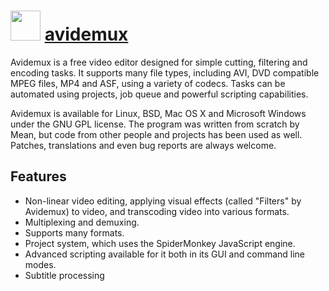 # <img src="https://cdn.jsdelivr.net/gh/chocolatey/chocolatey-coreteampackages@edba4a5849ff756e767cba86641bea97ff5721fe/icons/avidemux.png" width="48" height="48"/> [avidemux](https://chocolatey.org/packages/avidemux)


Avidemux is a free video editor designed for simple cutting, filtering and encoding tasks. It supports many file types, including AVI, DVD compatible MPEG files, MP4 and ASF, using a variety of codecs. Tasks can be automated using projects, job queue and powerful scripting capabilities.

Avidemux is available for Linux, BSD, Mac OS X and Microsoft Windows under the GNU GPL license. The program was written from scratch by Mean, but code from other people and projects has been used as well. Patches, translations and even bug reports are always welcome.

## Features

 - Non-linear video editing, applying visual effects (called "Filters" by Avidemux) to video, and transcoding video into various formats.
 - Multiplexing and demuxing.
 - Supports many formats.
 - Project system, which uses the SpiderMonkey JavaScript engine.
 - Advanced scripting available for it both in its GUI and command line modes.
 - Subtitle processing

